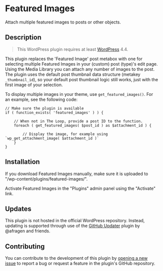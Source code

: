 # Featured Images #

Attach multiple featured images to posts or other objects.

## Description ##

> This WordPress plugin requires at least [WordPress](https://wordpress.org) 4.4.

This plugin replaces the 'Featured Image' post metabox with one for selecting multiple Featured Images in your (custom) post (type)'s edit page. Using the Media Library you can attach any number of images to the post. The plugin uses the default post thumbnail data structure (metakey `_thumbnail_id`), so your default post thumbnail logic still works, just with the first image of your selection.

To display multiple images in your theme, use `get_featured_images()`. For an example, see the following code:

```
// Make sure the plugin is available
if ( function_exists( 'featured_images' ) ) {

	// When not in The Loop, provide a post ID to the function.
	foreach ( get_featured_images( $post_id ) as $attachment_id ) {

		// Display the image, for example using `wp_get_attachment_image( $attachment_id )`
	}
}
```

## Installation ##

If you download Featured Images manually, make sure it is uploaded to "/wp-content/plugins/featured-images/".

Activate Featured Images in the "Plugins" admin panel using the "Activate" link.

## Updates ##

This plugin is not hosted in the official WordPress repository. Instead, updating is supported through use of the [GitHub Updater](https://github.com/afragen/github-updater/) plugin by @afragen and friends.

## Contributing ##

You can contribute to the development of this plugin by [opening a new issue](https://github.com/lmoffereins/featured-images/issues/) to report a bug or request a feature in the plugin's GitHub repository.
